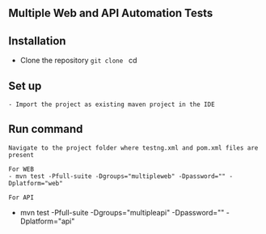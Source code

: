## Multiple Web and API Automation Tests

## Installation 
   
   - Clone the repository
     `git clone `
      cd 
    
## Set up
   
    - Import the project as existing maven project in the IDE 
    
## Run command 
    Navigate to the project folder where testng.xml and pom.xml files are present
    
    For WEB
    - mvn test -Pfull-suite -Dgroups="multipleweb" -Dpassword="" -Dplatform="web"
    
    For API
   -  mvn test -Pfull-suite -Dgroups="multipleapi" -Dpassword="" -Dplatform="api"
